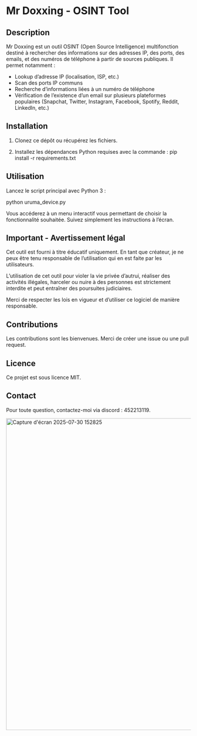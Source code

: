 Mr Doxxing - OSINT Tool
=========================

Description
-----------
Mr Doxxing est un outil OSINT (Open Source Intelligence) multifonction destiné à rechercher des informations sur des adresses IP, des ports, des emails, et des numéros de téléphone à partir de sources publiques. Il permet notamment :

- Lookup d’adresse IP (localisation, ISP, etc.)
- Scan des ports IP communs
- Recherche d’informations liées à un numéro de téléphone
- Vérification de l’existence d’un email sur plusieurs plateformes populaires (Snapchat, Twitter, Instagram, Facebook, Spotify, Reddit, LinkedIn, etc.)

Installation
------------
1. Clonez ce dépôt ou récupérez les fichiers.

2. Installez les dépendances Python requises avec la commande :
   pip install -r requirements.txt

Utilisation
-----------
Lancez le script principal avec Python 3 :

   python uruma_device.py

Vous accéderez à un menu interactif vous permettant de choisir la fonctionnalité souhaitée. Suivez simplement les instructions à l’écran.

Important - Avertissement légal
-------------------------------
Cet outil est fourni à titre éducatif uniquement. En tant que créateur, je ne peux être tenu responsable de l’utilisation qui en est faite par les utilisateurs.

L’utilisation de cet outil pour violer la vie privée d’autrui, réaliser des activités illégales, harceler ou nuire à des personnes est strictement interdite et peut entraîner des poursuites judiciaires.

Merci de respecter les lois en vigueur et d’utiliser ce logiciel de manière responsable.

Contributions
-------------
Les contributions sont les bienvenues. Merci de créer une issue ou une pull request.

Licence
-------
Ce projet est sous licence MIT.

Contact
-------
Pour toute question, contactez-moi via discord : 452213119.

<img width="1718" height="850" alt="Capture d'écran 2025-07-30 152825" src="https://github.com/user-attachments/assets/a173cb10-b6fe-4258-8422-9acfaf562bc1" />

